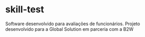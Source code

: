 # skill-test
Software desenvolvido para avaliações de funcionários. Projeto desenvolvido para a Global Solution em parceria com a B2W

